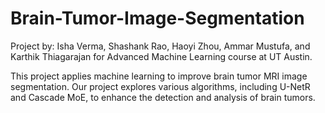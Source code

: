 # Brain-Tumor-Image-Segmentation
Project by: Isha Verma, Shashank Rao, Haoyi Zhou, Ammar Mustufa, and Karthik Thiagarajan for Advanced Machine Learning course at UT Austin.

This project applies machine learning to improve brain tumor MRI image segmentation. Our project explores various algorithms, including U-NetR and Cascade MoE, to enhance the detection and analysis of brain tumors.
